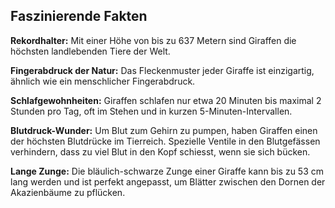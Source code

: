 ## Faszinierende Fakten

**Rekordhalter:** Mit einer Höhe von bis zu 637 Metern sind Giraffen die höchsten landlebenden Tiere der Welt.

**Fingerabdruck der Natur:** Das Fleckenmuster jeder Giraffe ist einzigartig, ähnlich wie ein menschlicher Fingerabdruck.

**Schlafgewohnheiten:** Giraffen schlafen nur etwa 20 Minuten bis maximal 2 Stunden pro Tag, oft im Stehen und in kurzen 5-Minuten-Intervallen.

**Blutdruck-Wunder:** Um Blut zum Gehirn zu pumpen, haben Giraffen einen der höchsten Blutdrücke im Tierreich. Spezielle Ventile in den Blutgefässen verhindern, dass zu viel Blut in den Kopf schiesst, wenn sie sich bücken.

**Lange Zunge:** Die bläulich-schwarze Zunge einer Giraffe kann bis zu 53 cm lang werden und ist perfekt angepasst, um Blätter zwischen den Dornen der Akazienbäume zu pflücken.